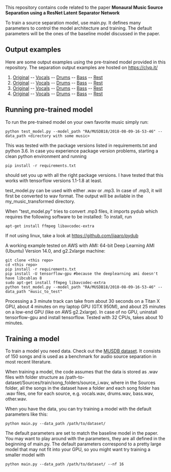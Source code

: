 This repository contains code related to the paper 
**Monaural Music Source Separation using a ResNet Latent Separator Network**

To train a source separation model, use main.py. It defines many parameters to
control the model architecture and training. The default parameters
will be the ones of the baseline model discussed in the paper.

## Output examples
Here are some output examples using the pre-trained model provided in this repository. 
The separation output examples are hosted on https://clyp.it/
1. [Original](https://www.youtube.com/watch?v=dQw4w9WgXcQ) -- [Vocals](https://clyp.it/o52vmanz) -- [Drums](https://clyp.it/kjpjunev) -- [Bass](https://clyp.it/i4cai5md) -- [Rest](https://clyp.it/zb4biluo)
2. [Original](https://www.youtube.com/watch?v=-r679Hhs9Zs) -- [Vocals](https://clyp.it/ojbvd24s) -- [Drums](https://clyp.it/v5oscl5h) -- [Bass](https://clyp.it/ita0d002) -- [Rest](https://clyp.it/kltpn3ib)
3. [Original](https://clyp.it/o0xxf3hh) -- [Vocals](https://clyp.it/j3mqddy1) -- [Drums](https://clyp.it/l2dt2ovz) -- [Bass](https://clyp.it/g2ca3b3y) -- [Rest](https://clyp.it/gbss4eon)
4. [Original]() -- [Vocals](https://clyp.it/o52vmanz) -- [Drums]() -- [Bass]() -- [Rest]()


## Running pre-trained model

To run the pre-trained model on your own favorite music simply run:
```
python test_model.py --model_path "RA/MUSDB18/2018-08-09-16-53-46" --data_path <directory with some music>
```

This was tested with the package versions listed in requirements.txt and python 3.6.
In case you experience package version problems, starting a clean python environment
and running
```
pip install -r requirements.txt
```
should set you up with all the right package versions.
I have tested that this works with tensorflow versions 1.1-1.8 at least.

test_model.py can be used with either .wav or .mp3. In case of .mp3, it will first
be converted to wav format. The output will be avilable in the my_music_transformed
directory.

When "test_model.py" tries to convert .mp3 files, it imports pydub which requires
the following software to be installed:
To install, run
```
apt-get install ffmpeg libavcodec-extra
```
If not using linux, take a look at https://github.com/jiaaro/pydub

A working example tested on AWS with AMI: 64-bit
Deep Learning AMI (Ubuntu) Version 14.0, and g2.2xlarge machine:
```
git clone <this repo>
cd <this repo>
pip install -r requirements.txt
pip install -U tensorflow-gpu #because the deeplearning ami doesn't have libcublas 8
sudo apt-get install ffmpeg libavcodec-extra
python test_model.py --model_path "RA/MUSDB18/2018-08-09-16-53-46" --data_path "music_to_test"
```

Processing a 3 minute track can take from about 30 seconds on a Titan X GPU,
about 4 minutes on my laptop GPU (GTX 950M), and about 25 minutes on a low-end 
GPU (like on AWS g2.2xlarge).
In case of no GPU, uninstall tensorflow-gpu and install tensorflow. Tested with
32 CPUs, takes about 10 minutes.


## Training a model

To train a model you need data. Check out the [MUSDB dataset](https://sigsep.github.io/datasets/musdb.html).
It consists of 150 songs and is used as a benchmark for audio source separation in most recent literature.

When training a model, the code assumes that the data is stored as .wav files with folder structure as
/path-to-dataset/Sources/train/song_folders/source_i.wav, where in the Sources folder, all the songs in the dataset 
have a folder and each song folder has .wav files, one for each source, e.g. vocals.wav, drums.wav, bass.wav, other.wav.

When you have the data, you can try training a model with the default parameters like this:
```
python main.py --data_path /path/to/dataset/
```
The default parameters are set to match the baseline model in the paper.  You may
want to play around with the parameters, they are all defined in the beginning of 
main.py. The default parameters correspond to a pretty large model that may not
fit into your GPU, so you might want try training a smaller model with 
```
python main.py --data_path /path/to/dataset/ --nf 16
```

